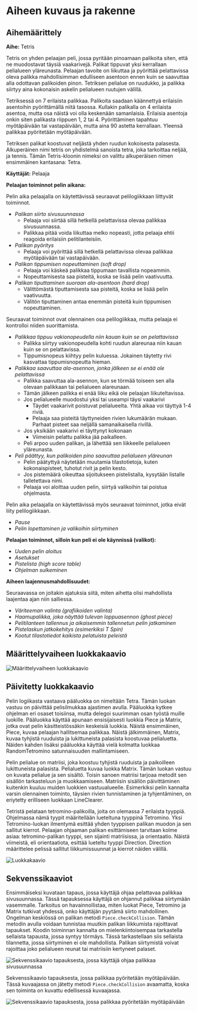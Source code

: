 # Aiheen kuvaus ja rakenne

## Aihemäärittely

**Aihe:** Tetris

Tetris on yhden pelaajan peli, jossa pyritään pinoamaan palikoita siten, että ne muodostavat täysiä vaakarivejä. Palikat tippuvat yksi kerrallaan pelialueen yläreunasta. Pelaajan tavoite on liikuttaa ja pyörittää pelattavissa oleva palikka mahdollisimman edulliseen asentoon ennen kuin se saavuttaa alla odottavan palikoiden pinon. Tetriksen pelialue on ruudukko, ja palikka siirtyy aina kokonaisin askelin pelialueen ruutujen välillä.

Tetriksessä on 7 erilaista palikkaa. Palikoita saadaan käännettyä erilaisiin asentoihin pyörittämällä niitä tasossa. Kullakin palikalla on 4 erilaista asentoa, mutta osa näistä voi olla keskenään samanlaisia. Erilaisia asentoja onkin siten palikasta riippuen 1, 2 tai 4. Pyörittäminen tapahtuu myötäpäivään tai vastapäivään, mutta aina 90 astetta kerrallaan. Yleensä palikkaa pyöritetään myötäpäivään.

Tetriksen palikat koostuvat neljästä yhden ruudun kokoisesta palasesta. Alkuperäinen nimi tetris on yhdistelmä sanoista tetra, joka tarkoittaa neljää, ja tennis. Tämän Tetris-kloonin nimeksi on valittu alkuperäisen nimen ensimmäinen kantasana: Tetra.

**Käyttäjät:** Pelaaja

**Pelaajan toiminnot pelin aikana:**

Pelin aika pelaajalla on käytettävissä seuraavat pelilogiikkaan liittyvät toiminnot.

* *Palikan siirto sivusuunnassa*
  * Pelaaja voi siirtää sillä hetkellä pelattavissa olevaa palikkaa sivusuunnassa.
  * Palikkaa pitää voida liikuttaa melko nopeasti, jotta pelaaja ehtii reagoida erilaisiin pelitilanteisiin.
* *Palikan pyöritys*
  * Pelaaja voi pyörittää sillä hetkellä pelattavissa olevaa palikkaa myötäpäivään tai vastapäivään.
* *Palikan tippumisen nopeuttaminen (soft drop)*
  * Pelaaja voi käskeä palikkaa tippumaan tavallista nopeammin.
  * Nopeuttamisesta saa pisteitä, koska se lisää pelin vaativuutta.
* *Palikan tiputtaminen suoraan ala-asentoon (hard drop)*
  * Välittömästä tiputtamisesta saa pisteitä, koska se lisää pelin vaativuutta.
  * Välitön tiputtaminen antaa enemmän pisteitä kuin tippumisen nopeuttaminen.

Seuraavat toiminnot ovat olennainen osa pelilogiikkaa, mutta pelaaja ei kontrolloi niiden suorittamista.

* *Palikkaa tippuu vakionopeudella niin kauan kuin se on pelattavissa*
  * Palikka siirtyy vakionopeudella kohti ruudun alareunaa niin kauan kuin se on pelattavissa.
  * Tippumisnopeus kiihtyy pelin kuluessa. Jokainen täytetty rivi kasvattaa tippumisnopeutta hieman.
* *Palikkaa saavuttaa ala-asennon, jonka jälkeen se ei enää ole pelattavissa*
  * Palikka saavuttaa ala-asennon, kun se törmää toiseen sen alla olevaan palikkaan tai pelialueen alareunaan.
  * Tämän jälkeen palikka ei enää liiku eikä ole pelaajan liikuteltavissa.
  * Jos pelialueelle muodostui yksi tai useampi täysi vaakarivi
    * Täydet vaakarivit poistuvat pelialueelta. Yhtä aikaa voi täyttyä 1-4 riviä.
    * Pelaaja saa pisteitä täyttyneiden rivien lukumäärän mukaan. Parhaat pisteet saa neljällä samanaikaisella rivillä.
  * Jos yksikään vaakarivi ei täyttynyt kokonaan
    * Viimeisin pelattu palikka jää paikalleen.
  * Peli arpoo uuden palikan, ja lähettää sen liikkeelle pelialueen yläreunasta.
* *Peli päättyy, kun palikoiden pino saavuttaa pelialueen yläreunan*
  * Pelin päätyttyä näytetään muutamia tilastotietoja, kuten kokonaispisteet, tuhotut rivit ja pelin kesto.
  * Jos pistemäärä oikeuttaa sijoitukseen pistelistalla, kysytään listalle talletettava nimi.
  * Pelaaja voi aloittaa uuden pelin, siirtyä valikoihin tai poistua ohjelmasta.

Pelin aika pelaajalla on käytettävissä myös seuraavat toiminnot, jotka eivät liity pelilogiikkaan.

* *Pause*
* *Pelin lopettaminen ja valikoihin siirtyminen*

**Pelaajan toiminnot, silloin kun peli ei ole käynnissä (valikot):**

* *Uuden pelin aloitus*
* *Asetukset*
* *Pistelista (high score table)*
* *Ohjelman sulkeminen*

**Aiheen laajennusmahdollisuudet:**

Seuraavassa on joitakin ajatuksia siitä, miten aihetta olisi mahdollista laajentaa ajan niin salliessa.

* *Väriteeman valinta (grafiikoiden valinta)*
* *Haamupalikka, joka näyttää tulevan loppuasennon (ghost piece)*
* *Pelitilanteen tallennus ja aikaisemmin tallennetun pelin jatkaminen*
* *Pistelaskun jatkokehitys (esimerkiksi T Spin)*
* *Kootut tilastotiedot kaikista pelatuista peleistä*

## Määrittelyvaiheen luokkakaavio

![Määrittelyvaiheen luokkakaavio](maarittelyvaiheen-luokkakaavio-v2-plain.png)

## Päivitetty luokkakaavio

Pelin logiikasta vastaava pääluokka on nimeltään Tetra. Tämän luokan vastuu on päivittää pelisilmukkaa ajastimen avulla. Pääluokka kytkee ohjelman eri osaset toisiinsa, mutta delegoi suurimman osan työstä muille luokille. Pääluokka käyttää apunaan ensisijaisesti luokkia Piece ja Matrix, jotka ovat pelin käsitteistössäkin keskeisiä luokkia. Näistä ensimmäinen, Piece, kuvaa pelaajan hallitsemaa palikkaa. Näistä jälkimmäinen, Matrix, kuvaa tyhjistä ruuduista ja lukittuneista palasista koostuvaa pelialuetta. Näiden kahden lisäksi pääluokka käyttää vielä kolmatta luokkaa RandomTetromino satunnaisuuden mallintamiseen.

Pelin pelialue on matriisi, joka koostuu tyhjistä ruuduista ja paikoilleen lukittuneista palasista. Pelialuetta kuvaa luokka Matrix. Tämän luokan vastuu on kuvata pelialue ja sen sisältö. Toisin sanoen matriisi tarjoaa metodit sen sisällön tarkasteluun ja muokkaamiseen. Matriisin sisällön päivittäminen kuitenkin kuuluu muiden luokkien vastuualueelle. Esimerkiksi pelin kannalta varsin olennainen toiminto, täysien rivien tunnistaminen ja tyhjentäminen, on eriytetty erilliseen luokkaan LineClearer.

Tetristä pelataan tetromino-palikoilla, joita on olemassa 7 erilaista tyyppiä. Ohjelmassa nämä tyypit määritellään lueteltuna tyyppinä Tetromino. Yksi Tetromino-luokan ilmentymä esittää yhden tyyppisen palikan muodon ja sen sallitut kierrot. Pelaajan ohjaaman palikan esittämiseen tarvitaan kolme asiaa: tetromino-palikan tyyppi, sen sijainti matriisissa, ja orientaatio. Näistä viimeistä, eli orientaatiota, esittää lueteltu tyyppi Direction. Direction määrittelee pelissä sallitut liikkumissuunnat ja kierrot näiden välillä.

![Luokkakaavio](luokkakaavio-v2-plain.png)

## Sekvenssikaaviot

Ensimmäiseksi kuvataan tapaus, jossa käyttäjä ohjaa pelattavaa palikkaa sivusuunnassa. Tässä tapauksessa käyttäjä on ohjannut palikkaa siirtymään vasemmalle. Tarkoitus on havainnollistaa, miten luokat Piece, Tetromino ja Matrix tutkivat yhdessä, onko käyttäjän pyytämä siirto mahdollinen. Ongelman keskiössä on palikan metodi ```Piece.checkCollision```. Tämän metodin avulla voidaan tunnistaa muutkin palikan liikkumista rajoittavat tapaukset. Koodin toiminnan kannalta on mielenkiintoisempaa tarkastella sellaista tapausta, jossa syntyy törmäys. Tässä tarkastellaan siis sellaista tilannetta, jossa siirtyminen ei ole mahdollista. Palikan siirtymistä voivat rajoittaa joko pelialueen reunat tai matriisiin kertyneet palaset.

![Sekvenssikaavio tapauksesta, jossa käyttäjä ohjaa palikkaa sivusuunnassa](sekvenssikaavio-palikan-siirto-sivusuunnassa.png)

Sekvenssikaavio tapauksesta, jossa palikkaa pyöritetään myötäpäivään. Tässä kuvaajassa on jätetty metodi ```Piece.checkCollision``` avaamatta, koska sen toiminta on kuvattu edellisessä kuvaajassa.

![Sekvenssikaavio tapauksesta, jossa palikkaa pyöritetään myötäpäivään](sekvenssikaavio-palikan-pyoritys.png)

